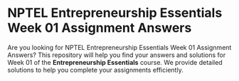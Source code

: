 # NPTEL Entrepreneurship Essentials Week 01 Assignment Answers

Are you looking for NPTEL Entrepreneurship Essentials Week 01 Assignment Answers? This repository will help you find your answers and solutions for Week 01 of the **Entrepreneurship Essentials** course. We provide detailed solutions to help you complete your assignments efficiently.